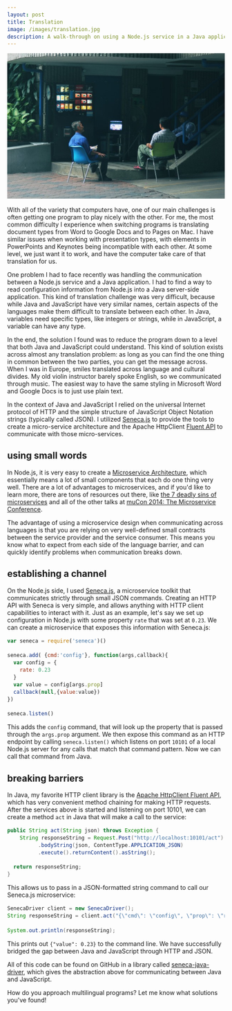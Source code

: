 ```yaml
---
layout: post
title: Translation
image: /images/translation.jpg
description: A walk-through on using a Node.js service in a Java application.
---
```


![](/images/translation.jpg)

With all of the variety that computers have, one of our main challenges is often getting one program to play nicely with the other. For me, the most common difficulty I experience when switching programs is translating document types from Word to Google Docs and to Pages on Mac. I have similar issues when working with presentation types, with elements in PowerPoints and Keynotes being incompatible with each other. At some level, we just want it to work, and have the computer take care of that translation for us.

One problem I had to face recently was handling the communication between a Node.js service and a Java application. I had to find a way to read configuration information from Node.js into a Java server-side application. This kind of translation challenge was very difficult, because while Java and JavaScript have very similar names, certain aspects of the languages make them difficult to translate between each other. In Java, variables need specific types, like integers or strings, while in JavaScript, a variable can have any type.

In the end, the solution I found was to reduce the program down to a level that both Java and JavaScript could understand. This kind of solution exists across almost any translation problem: as long as you can find the one thing in common between the two parties, you can get the message across. When I was in Europe, smiles translated across language and cultural divides. My old violin instructor barely spoke English, so we communicated through music. The easiest way to have the same styling in Microsoft Word and Google Docs is to just use plain text.

In the context of Java and JavaScript I relied on the universal Internet protocol of HTTP and the simple structure of JavaScript Object Notation strings (typically called JSON). I utilized [Seneca.js](http://senecajs.org/) to provide the tools to create a micro-service architecture and the Apache HttpClient [Fluent API](http://hc.apache.org/httpcomponents-client-ga/tutorial/html/fluent.html) to communicate with those micro-services.

## using small words

In Node.js, it is very easy to create a [Microservice Architecture](http://martinfowler.com/articles/microservices.html), which essentially means a lot of small components that each do one thing very well. There are a lot of advantages to microservices, and if you'd like to learn more, there are tons of resources out there, like [the 7 deadly sins of microservices](https://speakerdeck.com/tareqabedrabbo/the-7-deadly-sins-of-microservices) and all of the other talks at [muCon 2014: The Microservice Conference](https://skillsmatter.com/conferences/6312-mucon#skillscasts).

The advantage of using a microservice design when communicating across languages is that you are relying on very well-defined small contracts between the service provider and the service consumer. This means you know what to expect from each side of the language barrier, and can quickly identify problems when communication breaks down.

## establishing a channel

On the Node.js side, I used [Seneca.js](http://senecajs.org/), a microservice toolkit that communicates strictly through small JSON commands. Creating an HTTP API with Seneca is very simple, and allows anything with HTTP client capabilities to interact with it. Just as an example, let's say we set up configuration in Node.js with some property `rate` that was set at `0.23`. We can create a microservice that exposes this information with Seneca.js:

```JavaScript
var seneca = require('seneca')()

seneca.add( {cmd:'config'}, function(args,callback){
  var config = {
    rate: 0.23
  }
  var value = config[args.prop]
  callback(null,{value:value})
})

seneca.listen()
```

This adds the `config` command, that will look up the property that is passed through the `args.prop` argument. We then expose this command as an HTTP endpoint by calling `seneca.listen()` which listens on port `10101` of a local Node.js server for any calls that match that command pattern. Now we can call that command from Java.

## breaking barriers

In Java, my favorite HTTP client library is the [Apache HttpClient Fluent API](http://hc.apache.org/httpcomponents-client-ga/tutorial/html/fluent.html), which has very convenient method chaining for making HTTP requests. After the services above is started and listening on port 10101, we can create a method `act` in Java that will make a call to the service:

```Java
public String act(String json) throws Exception {
	String responseString = Request.Post("http://localhost:10101/act")
          .bodyString(json, ContentType.APPLICATION_JSON)
          .execute().returnContent().asString();

  return responseString;
}
```

This allows us to pass in a JSON-formatted string command to call our Seneca.js microservice:

```Java
SenecaDriver client = new SenecaDriver();
String responseString = client.act("{\"cmd\": \"config\", \"prop\": \"rate\"}");

System.out.println(responseString);
```

This prints out `{"value": 0.23}` to the command line. We have successfully bridged the gap between Java and JavaScript through HTTP and JSON.

All of this code can be found on GitHub in a library called [seneca-java-driver](https://github.com/jrpruit1/seneca-java-driver), which gives the abstraction above for communicating between Java and JavaScript.

How do you approach multilingual programs? Let me know what solutions you've found!